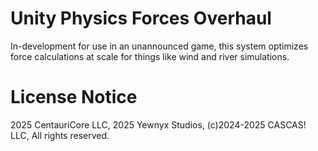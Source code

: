 # Unity Physics Forces Overhaul
In-development for use in an unannounced game, this system optimizes force calculations at scale for things like wind and river simulations.

# License Notice

2025 CentauriCore LLC, 2025 Yewnyx Studios, (c)2024-2025 CASCAS! LLC, All rights reserved.
